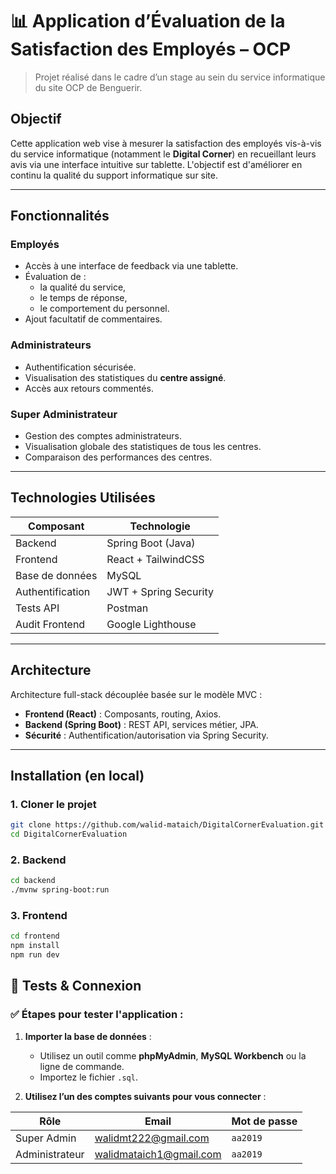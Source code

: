 # 📊 Application d’Évaluation de la Satisfaction des Employés – OCP

> Projet réalisé dans le cadre d’un stage au sein du service informatique du site OCP de Benguerir.

##  Objectif

Cette application web vise à mesurer la satisfaction des employés vis-à-vis du service informatique (notamment le **Digital Corner**) en recueillant leurs avis via une interface intuitive sur tablette. L'objectif est d'améliorer en continu la qualité du support informatique sur site.

---

##  Fonctionnalités

###  Employés
- Accès à une interface de feedback via une tablette.
- Évaluation de :
  - la qualité du service,
  - le temps de réponse,
  - le comportement du personnel.
- Ajout facultatif de commentaires.

###  Administrateurs
- Authentification sécurisée.
- Visualisation des statistiques du **centre assigné**.
- Accès aux retours commentés.

###  Super Administrateur
- Gestion des comptes administrateurs.
- Visualisation globale des statistiques de tous les centres.
- Comparaison des performances des centres.

---

##  Technologies Utilisées

| Composant     | Technologie         |
|---------------|---------------------|
| Backend       | Spring Boot (Java)  |
| Frontend      | React + TailwindCSS |
| Base de données | MySQL             |
| Authentification | JWT + Spring Security |
| Tests API     | Postman             |
| Audit Frontend | Google Lighthouse  |

---

##  Architecture

Architecture full-stack découplée basée sur le modèle MVC :

- **Frontend (React)** : Composants, routing, Axios.
- **Backend (Spring Boot)** : REST API, services métier, JPA.
- **Sécurité** : Authentification/autorisation via Spring Security.

---

##  Installation (en local)

### 1. Cloner le projet
```bash
git clone https://github.com/walid-mataich/DigitalCornerEvaluation.git
cd DigitalCornerEvaluation
```

### 2. Backend
```bash
cd backend
./mvnw spring-boot:run
```

### 3. Frontend
```bash
cd frontend
npm install
npm run dev
```


## 🧪 Tests & Connexion

### ✅ Étapes pour tester l'application :

1. **Importer la base de données** :
   - Utilisez un outil comme **phpMyAdmin**, **MySQL Workbench** ou la ligne de commande.
   - Importez le fichier `.sql`.

2. **Utilisez l’un des comptes suivants pour vous connecter** :

| Rôle            | Email                       | Mot de passe |
|-----------------|-----------------------------|--------------|
| Super Admin     | walidmt222@gmail.com        | `aa2019`     |
| Administrateur  | walidmataich1@gmail.com     | `aa2019`     |

